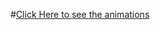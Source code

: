 #<a href="https://benjuhminstewart.github.io/stewaben-animation/">Click Here to see the animations</a>

